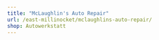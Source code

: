 ```yaml
---
title: "McLaughlin's Auto Repair"
url: /east-millinocket/mclaughlins-auto-repair/
shop: Autowerkstatt
---
```

